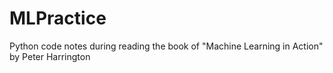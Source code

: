 # MLPractice
Python code notes during reading the book of "Machine Learning in Action" by Peter Harrington
